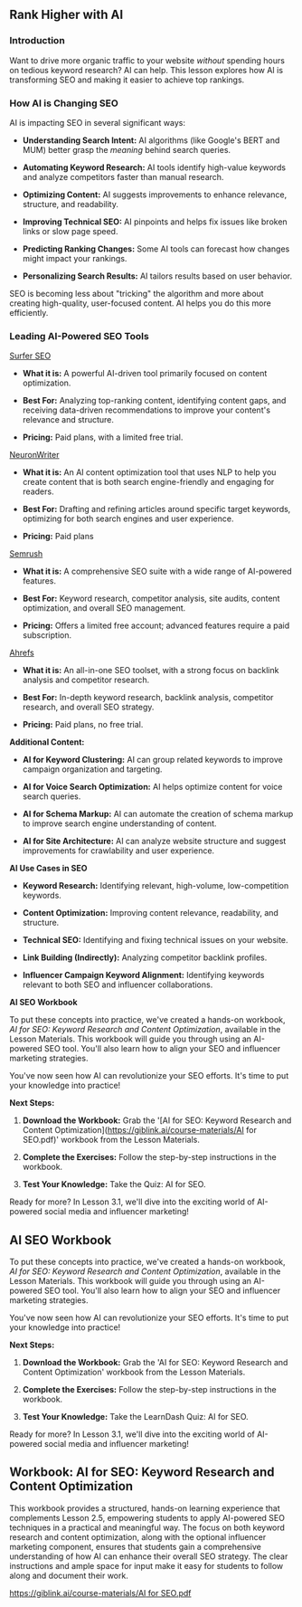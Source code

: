 ## Rank Higher with AI

### Introduction

Want to drive more organic traffic to your website *without* spending hours on tedious keyword research? AI can help. This lesson explores how AI is transforming SEO and making it easier to achieve top rankings.

### How AI is Changing SEO

AI is impacting SEO in several significant ways:

- **Understanding Search Intent:** AI algorithms (like Google's BERT and MUM) better grasp the *meaning* behind search queries.

- **Automating Keyword Research:** AI tools identify high-value keywords and analyze competitors faster than manual research.

- **Optimizing Content:** AI suggests improvements to enhance relevance, structure, and readability.

- **Improving Technical SEO:** AI pinpoints and helps fix issues like broken links or slow page speed.

- **Predicting Ranking Changes:** Some AI tools can forecast how changes might impact your rankings.

- **Personalizing Search Results:** AI tailors results based on user behavior.

SEO is becoming less about "tricking" the algorithm and more about creating high-quality, user-focused content. AI helps you do this more efficiently.

### Leading AI-Powered SEO Tools

[Surfer SEO](https://giblink.ai/ai-marketing-tools/surfer-seo/)

- **What it is:** A powerful AI-driven tool primarily focused on content optimization.

- **Best For:** Analyzing top-ranking content, identifying content gaps, and receiving data-driven recommendations to improve your content's relevance and structure.

- **Pricing:** Paid plans, with a limited free trial.

[NeuronWriter](https://giblink.ai/ai-marketing-tools/neuronwriter/)

- **What it is:** An AI content optimization tool that uses NLP to help you create content that is both search engine-friendly and engaging for readers.

- **Best For:** Drafting and refining articles around specific target keywords, optimizing for both search engines and user experience.

- **Pricing:** Paid plans

[Semrush](https://giblink.ai/ai-marketing-tools/semrush/)

- **What it is:** A comprehensive SEO suite with a wide range of AI-powered features.

- **Best For:** Keyword research, competitor analysis, site audits, content optimization, and overall SEO management.

- **Pricing:** Offers a limited free account; advanced features require a paid subscription.

[Ahrefs](https://giblink.ai/ai-marketing-tools/ahrefs/)

- **What it is:** An all-in-one SEO toolset, with a strong focus on backlink analysis and competitor research.

- **Best For:** In-depth keyword research, backlink analysis, competitor research, and overall SEO strategy.

- **Pricing:** Paid plans, no free trial.

**Additional Content:**

- **AI for Keyword Clustering:** AI can group related keywords to improve campaign organization and targeting.

- **AI for Voice Search Optimization:** AI helps optimize content for voice search queries.

- **AI for Schema Markup:** AI can automate the creation of schema markup to improve search engine understanding of content.

- **AI for Site Architecture:** AI can analyze website structure and suggest improvements for crawlability and user experience.

**AI Use Cases in SEO**

- **Keyword Research:** Identifying relevant, high-volume, low-competition keywords.

- **Content Optimization:** Improving content relevance, readability, and structure.

- **Technical SEO:** Identifying and fixing technical issues on your website.

- **Link Building (Indirectly):** Analyzing competitor backlink profiles.

- **Influencer Campaign Keyword Alignment:** Identifying keywords relevant to both SEO and influencer collaborations.

**AI SEO Workbook**

To put these concepts into practice, we've created a hands-on workbook, *AI for SEO: Keyword Research and Content Optimization*, available in the Lesson Materials. This workbook will guide you through using an AI-powered SEO tool. You'll also learn how to align your SEO and influencer marketing strategies.

You've now seen how AI can revolutionize your SEO efforts. It's time to put your knowledge into practice!

**Next Steps:**

1. **Download the Workbook:** Grab the '[AI for SEO: Keyword Research and Content Optimization](https://giblink.ai/course-materials/AI for SEO.pdf)' workbook from the Lesson Materials.

2. **Complete the Exercises:** Follow the step-by-step instructions in the workbook.

3. **Test Your Knowledge:** Take the Quiz: AI for SEO.

Ready for more? In Lesson 3.1, we'll dive into the exciting world of AI-powered social media and influencer marketing!

## **AI SEO Workbook**

To put these concepts into practice, we've created a hands-on workbook, *AI for SEO: Keyword Research and Content Optimization*, available in the Lesson Materials. This workbook will guide you through using an AI-powered SEO tool. You'll also learn how to align your SEO and influencer marketing strategies.

You've now seen how AI can revolutionize your SEO efforts. It's time to put your knowledge into practice!

**Next Steps:**

1. **Download the Workbook:** Grab the 'AI for SEO: Keyword Research and Content Optimization' workbook from the Lesson Materials.

2. **Complete the Exercises:** Follow the step-by-step instructions in the workbook.

3. **Test Your Knowledge:** Take the LearnDash Quiz: AI for SEO.

Ready for more? In Lesson 3.1, we'll dive into the exciting world of AI-powered social media and influencer marketing!


## Workbook: AI for SEO: Keyword Research and Content Optimization

This workbook provides a structured, hands-on learning experience that complements Lesson 2.5, empowering students to apply AI-powered SEO techniques in a practical and meaningful way. The focus on both keyword research and content optimization, along with the optional influencer marketing component, ensures that students gain a comprehensive understanding of how AI can enhance their overall SEO strategy. The clear instructions and ample space for input make it easy for students to follow along and document their work.

[https://giblink.ai/course-materials/AI for SEO.pdf](https://giblink.ai/course-materials/AI)
